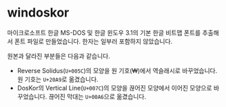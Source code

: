 # windoskor

마이크로소프트 한글 MS-DOS 및 한글 윈도우 3.1의 기본 한글 비트맵 폰트를 추출해서 폰트 파일로 만들었습니다. 한자는 일부러 포함하지 않았습니다.

원본과 달라진 부분들은 다음과 같습니다.

- Reverse Solidus(`U+005C`)의 모양을 원 기호(₩)에서 역슬래시로 바꾸었습니다. 원 기호는 `U+20A9`로 옮겼습니다.
- DosKor의 Vertical Line(`U+007C`)의 모양을 끊어진 모양에서 이어진 모양으로 바꾸었습니다. 끊어진 막대는 `U+00A6`으로 옮겼습니다.
